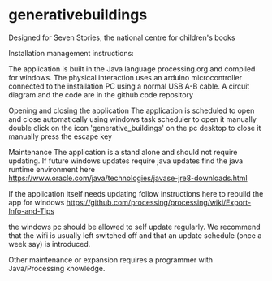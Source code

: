 # generativebuildings
Designed for Seven Stories, the national centre for children's books

Installation management instructions:

The application is built in the Java language processing.org and compiled for windows. 
The physical interaction uses an arduino microcontroller connected to the installation PC using a normal USB A-B cable. A circuit diagram and the code are in the github code repository

Opening and closing the application
The application is scheduled to open and close automatically using windows task scheduler
to open it manually double click on the icon 'generative_buildings' on the pc desktop
to close it manually press the escape key

Maintenance
The application is a stand alone and should not require updating. If future windows updates require java updates find the java runtime environment here https://www.oracle.com/java/technologies/javase-jre8-downloads.html 

If the application itself needs updating follow instructions here to rebuild the app for windows https://github.com/processing/processing/wiki/Export-Info-and-Tips 

the windows pc should be allowed to self update regularly. We recommend that the wifi is usually left switched off and that an update schedule (once a week say) is introduced. 

Other maintenance or expansion requires a programmer with Java/Processing knowledge. 